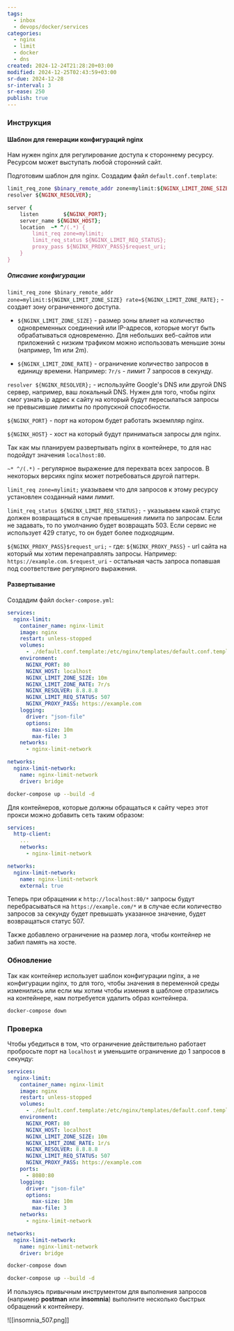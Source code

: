 ```yaml
---
tags:
  - inbox
  - devops/docker/services
categories:
  - nginx
  - limit
  - docker
  - dns
created: 2024-12-24T21:28:20+03:00
modified: 2024-12-25T02:43:59+03:00
sr-due: 2024-12-28
sr-interval: 3
sr-ease: 250
publish: true
---
```

### Инструкция

#### Шаблон для генерации конфигураций nginx

Нам нужен nginx для регулирование доступа к стороннему ресурсу. Ресурсом может выступать любой сторонний сайт.

Подготовим шаблон для nginx. Создадим файл `default.conf.template`:

```ruby title:default.conf.template ln:true
limit_req_zone $binary_remote_addr zone=mylimit:${NGINX_LIMIT_ZONE_SIZE} rate=${NGINX_LIMIT_ZONE_RATE};
resolver ${NGINX_RESOLVER};

server {
    listen        ${NGINX_PORT};
    server_name ${NGINX_HOST};
    location  ~* ^/(.*) {
        limit_req zone=mylimit;
        limit_req_status ${NGINX_LIMIT_REQ_STATUS};
        proxy_pass ${NGINX_PROXY_PASS}$request_uri;
    }
}
```

##### Описание конфигурации

`limit_req_zone $binary_remote_addr zone=mylimit:${NGINX_LIMIT_ZONE_SIZE} rate=${NGINX_LIMIT_ZONE_RATE};` - создает зону ограниченного доступа.

* `${NGINX_LIMIT_ZONE_SIZE}` - размер зоны влияет на количество одновременных соединений или IP-адресов, которые могут быть обрабатываться одновременно. Для небольших веб-сайтов или приложений с низким трафиком можно использовать меньшие зоны (например, 1m или 2m).

* `${NGINX_LIMIT_ZONE_RATE}` - ограничение количество запросов в единицу времени. Например: `7r/s` - лимит 7 запросов в секунду.

`resolver ${NGINX_RESOLVER};` - используйте Google's DNS или другой DNS сервер, например, ваш локальный DNS. Нужен для того, чтобы nginx смог узнать ip адрес к сайту на который будут пересылаться запросы не превысившие лимиты по пропускной способности.

`${NGINX_PORT}` - порт на котором будет работать экземпляр nginx.

`${NGINX_HOST}` - хост на который будут приниматься запросы для nginx.

Так как мы планируем развертывать nginx в контейнере, то для нас подойдут значения `localhost:80`.

`~* ^/(.*)` - регулярное выражение для перехвата всех запросов. В некоторых версиях nginx может потребоваться другой паттерн.

`limit_req zone=mylimit;` указываем что для запросов к этому ресурсу установлен созданный нами лимит.

`limit_req_status ${NGINX_LIMIT_REQ_STATUS};` - указываем какой статус должен возвращаться в случае превышения лимита по запросам. Если не задавать, то по умолчанию будет возвращать 503. Если сервис не использует 429 статус, то он будет более подходящим.

`${NGINX_PROXY_PASS}$request_uri;` - где:
	`${NGINX_PROXY_PASS}` - url сайта на который мы хотим перенаправлять запросы. Например: `https://example.com`.
	`$request_uri` - остальная часть запроса попавшая под соответствие регулярного выражения.

#### Развертывание

Создадим файл `docker-compose.yml`:

```yml title:docker-compose.yml ln:true
services:
  nginx-limit:
    container_name: nginx-limit
    image: nginx
    restart: unless-stopped
    volumes:
      - ./default.conf.template:/etc/nginx/templates/default.conf.template:rw
    environment:
      NGINX_PORT: 80
      NGINX_HOST: localhost
      NGINX_LIMIT_ZONE_SIZE: 10m
      NGINX_LIMIT_ZONE_RATE: 7r/s
      NGINX_RESOLVER: 8.8.8.8
      NGINX_LIMIT_REQ_STATUS: 507
      NGINX_PROXY_PASS: https://example.com
    logging:
      driver: "json-file"
      options:
        max-size: 10m
        max-file: 3
    networks:
      - nginx-limit-network

networks:
  nginx-limit-network:
    name: nginx-limit-network
    driver: bridge
```

```sh
docker-compose up --build -d
```

Для контейнеров, которые должны обращаться к сайту через этот прокси можно добавить сеть таким образом:

```yml title:docker-compose.yml ln:true hl:4-5,7-10
services:
  http-client:
	...
    networks:
      - nginx-limit-network

networks:
  nginx-limit-network:
    name: nginx-limit-network
    external: true
```

Теперь при обращении к `http://localhost:80/*` запросы будут перебрасываться на `https://example.com/*` и в случае если количество запросов за секунду будет превышать указанное значение, будет возвращаться статус 507.

Также добавлено ограничение на размер лога, чтобы контейнер не забил память на хосте.
### Обновление

Так как контейнер использует шаблон конфигурации nginx, а не конфигурации nginx, то для того, чтобы значения в переменной среды изменились или если мы хотим чтобы измения в шаблоне отразились на контейнере, нам потребуется удалить образ контейнера.

```sh
docker-compose down
```

### Проверка

Чтобы убедиться в том, что ограничение действительно работает пробросьте порт на `localhost` и уменьшите ограничение до 1 запросов в секунду:

```yml title:docker-compose.yml ln:true hl:12,17
services:
  nginx-limit:
    container_name: nginx-limit
    image: nginx
    restart: unless-stopped
    volumes:
      - ./default.conf.template:/etc/nginx/templates/default.conf.template:rw
    environment:
      NGINX_PORT: 80
      NGINX_HOST: localhost
      NGINX_LIMIT_ZONE_SIZE: 10m
      NGINX_LIMIT_ZONE_RATE: 1r/s
      NGINX_RESOLVER: 8.8.8.8
      NGINX_LIMIT_REQ_STATUS: 507
      NGINX_PROXY_PASS: https://example.com
	ports:
	  - 8080:80
    logging:
      driver: "json-file"
      options:
        max-size: 10m
        max-file: 3
    networks:
      - nginx-limit-network

networks:
  nginx-limit-network:
    name: nginx-limit-network
    driver: bridge
```

```sh
docker-compose down
```

```sh
docker-compose up --build -d
```

И пользуясь привычным инструментом для выполнения запросов (например **postman** или **insomnia**) выполните несколько быстрых обращений к контейнеру.

![[insomnia_507.png]]